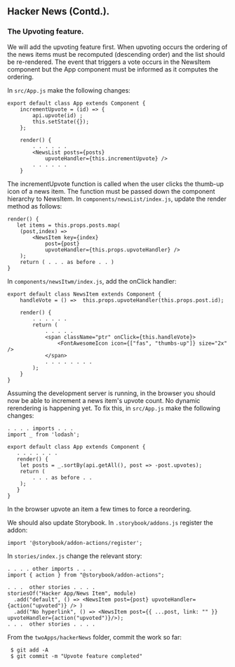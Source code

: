 ## Hacker News (Contd.).

### The Upvoting feature.

We will add the upvoting feature first. When upvoting occurs the ordering of the news items must be recomputed (descending order) and the list should be re-rendered. The event that triggers a vote occurs in the NewsItem component but the App component must be informed as it computes the ordering.

In `src/App.js` make the following changes:
~~~ 
export default class App extends Component {
	incrementUpvote = (id) => {
		api.upvote(id) ;
		this.setState({});
	};

	render() {
		. . . . . . 
		<NewsList posts={posts} 
			upvoteHandler={this.incrementUpvote} />
		. . . . . . 
	}
~~~
The incrementUpvote function is called when the user clicks the thumb-up icon of a news item. The function must be passed down the component hierarchy to NewsItem. In `components/newsList/index.js`, update the render method as follows:
 
~~~
render() {
   let items = this.props.posts.map(
	(post,index) => 
		<NewsItem key={index} 
			post={post} 
			upvoteHandler={this.props.upvoteHandler} /> 
	);
	return ( . . . as before . . )
}
~~~

In `components/newsItwm/index.js`, add the onClick handler:

~~~
export default class NewsItem extends Component {
	handleVote = () =>  this.props.upvoteHandler(this.props.post.id);

	render() {
		. . . . . . 
		return (
			. . . . .
			<span className="ptr" onClick={this.handleVote}>
				<FontAwesomeIcon icon={["fas", "thumbs-up"]} size="2x" />
			</span>
			. . . . . . . . 
		);
	}
}
~~~

Assuming the development server is running, in the browser you should now be able to increment a news item's upvote count. No dynamic rerendering is happening yet. To fix this, in `src/App.js` make the following changes:

~~~
. . . . imports . . . 
import _ from 'lodash';

export default class App extends Component {
   . . . . . . .
   render() {
	let posts = _.sortBy(api.getAll(), post => -post.upvotes);
	return ( 
		. . . as before . . 
	);
   }
}
~~~
	
In the browser upvote an item a few times to force a reordering.

We should also update Storybook. In `.storybook/addons.js` register the addon:

~~~
import '@storybook/addon-actions/register';
~~~

In `stories/index.js` change the relevant story:

~~~
. . . . other imports . . . 
import { action } from "@storybook/addon-actions";

. . .  other stories . . . .
storiesOf("Hacker App/News Item", module)
  .add("default", () => <NewsItem post={post} upvoteHandler={action("upvoted")} /> )
  .add("No hyperlink", () => <NewsItem post={{ ...post, link: "" }} upvoteHandler={action("upvoted")}/>);
. . .  other stories . . . .
~~~

From the `twoApps/hackerNews` folder, commit the work so far:

     $ git add -A
     $ git commit -m "Upvote feature completed"
